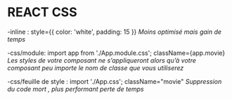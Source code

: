 # REACT CSS

-inline :
style={{ color: 'white', padding: 15 }}
*Moins optimisé mais gain de temps*

-css/module:
import app  from './App.module.css';
className={app.movie}
*Les styles de votre composant ne s’appliqueront alors qu’à votre composant peu importe le nom de classe que vous utiliserez*

-css/feuille de style :
import './App.css';
className="movie"
*Suppression du code mort , plus performant perte de temps*
